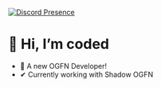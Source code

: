 [![Discord Presence](https://lanyard.cnrad.dev/api/1375894187152642088?showDisplayName=true)](https://discord.com/users/1375894187152642088)
# 👋 Hi, I’m coded
- 👀 A new OGFN Developer!
- ✔ Currently working with Shadow OGFN


